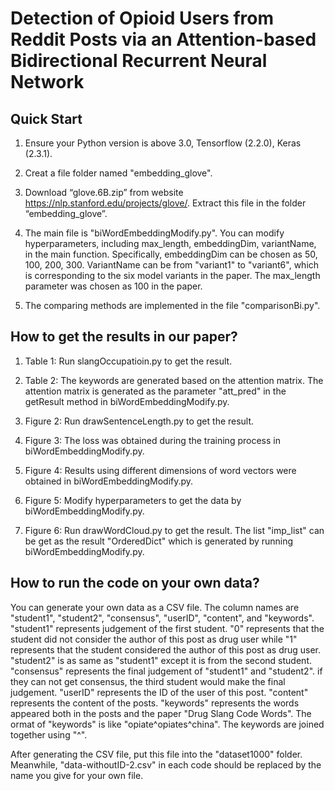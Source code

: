 # Detection of Opioid Users from Reddit Posts via an Attention-based Bidirectional Recurrent Neural Network

## Quick Start

1. Ensure your Python version is above 3.0, Tensorflow (2.2.0), Keras (2.3.1).
	
2. Creat a file folder named "embedding_glove".
	
3. Download “glove.6B.zip” from website https://nlp.stanford.edu/projects/glove/. Extract this file in the folder “embedding_glove”.
	
4. The main file is "biWordEmbeddingModify.py". You can modify hyperparameters, including max_length, embeddingDim, variantName, in the main function. Specifically, embeddingDim can be chosen as 50, 100, 200, 300. VariantName can be from "variant1" to "variant6", which is corresponding to the six model variants in the paper. The max_length parameter was chosen as 100 in the paper.
	
5. The comparing methods are implemented in the file "comparisonBi.py".

## How to get the results in our paper?

1. Table 1: Run slangOccupatioin.py to get the result.

2. Table 2: The keywords are generated based on the attention matrix. The attention matrix is generated as the parameter "att_pred" in the getResult method in biWordEmbeddingModify.py.
    
3. Figure 2: Run drawSentenceLength.py to get the result.

4. Figure 3: The loss was obtained during the training process in biWordEmbeddingModify.py.

5. Figure 4: Results using different dimensions of word vectors were obtained in biWordEmbeddingModify.py.
    
6. Figure 5: Modify hyperparameters to get the data by biWordEmbeddingModify.py.

7. Figure 6: Run drawWordCloud.py to get the result. The list "imp_list" can be get as the result "OrderedDict" which is generated by running biWordEmbeddingModify.py.
    
## How to run the code on your own data?

You can generate your own data as a CSV file. The column names are "student1", "student2", "consensus", "userID",  "content", and "keywords".
"student1" represents judgement of the first student. "0" represents that the student did not consider the author of this post as drug user while "1" represents that the student considered the author of this post as drug user.
"student2" is as same as "student1" except it is from the second student.
"consensus" represents the final judgement of "student1" and "student2". if they can not get consensus, the third student would make the final judgement.
"userID" represents the ID of the user of this post.
"content" represents the content of the posts.
"keywords" represents the words appeared both in the posts and the paper "Drug Slang Code Words". The ormat of "keywords" is like "opiate^opiates^china". The keywords are joined together using "^".
    
After generating the CSV file, put this file into the "dataset1000" folder. Meanwhile, "data-withoutID-2.csv" in each code should be replaced by the name you give for your own file.
